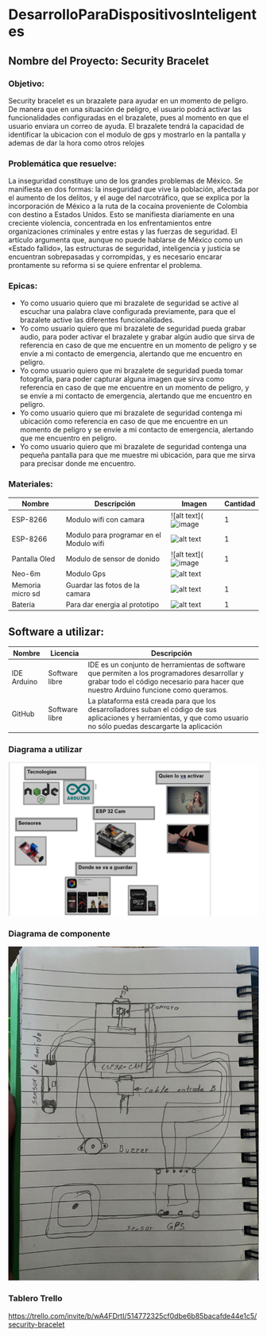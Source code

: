 # DesarrolloParaDispositivosInteligentes

## Nombre del Proyecto: Security Bracelet

### Objetivo:

Security bracelet es un brazalete para ayudar en un momento de peligro. De manera que en una situación de peligro, 
el usuario podrá activar las funcionalidades configuradas en el brazalete, pues
al momento en que el usuario enviara un correo de ayuda. El brazalete tendrá la capacidad de identificar la ubicacion 
con el modulo de gps y mostrarlo en la pantalla y ademas de dar la hora como otros relojes



### Problemática que resuelve:

La inseguridad constituye uno de los grandes problemas de México. Se manifiesta en dos formas: la inseguridad que vive
la población, afectada por el aumento de los delitos, y el auge del narcotráfico, que se explica por la incorporación 
de México a la ruta de la cocaína proveniente de Colombia con destino a Estados Unidos. Esto se manifiesta diariamente 
en una creciente violencia, concentrada en los enfrentamientos entre organizaciones criminales y entre estas y las 
fuerzas de seguridad. El artículo argumenta que, aunque no puede hablarse de México como un «Estado fallido», las 
estructuras de seguridad, inteligencia y justicia se encuentran sobrepasadas y corrompidas, y es necesario encarar
prontamente su reforma si se quiere enfrentar el problema.


### Epicas:


*	Yo como usuario quiero que mi brazalete de seguridad se active al escuchar una palabra clave configurada previamente, para que el brazalete active las diferentes funcionalidades.
*	Yo como usuario quiero que mi brazalete de seguridad pueda grabar audio, para poder activar el brazalete y grabar algún audio que sirva de referencia en caso de que me encuentre en un momento de peligro y se envíe a mi contacto de emergencia, alertando que me encuentro en peligro.
*	Yo como usuario quiero que mi brazalete de seguridad pueda tomar fotografía, para poder capturar alguna imagen que sirva como referencia en caso de que me encuentre en un momento de peligro, y se envíe a mi contacto de emergencia, alertando que me encuentro en peligro.
*	Yo como usuario quiero que mi brazalete de seguridad contenga mi ubicación como referencia en caso de que me encuentre en un momento de peligro y se envíe a mi contacto de emergencia, alertando que me encuentro en peligro.
*	Yo como usuario quiero que mi brazalete de seguridad contenga una pequeña pantalla para que me muestre mi ubicación, para que me sirva para precisar donde me encuentro.

### Materiales:
| Nombre     | Descripción | Imagen | Cantidad|
| ---------- | ------ | --------| ------ |
| ESP-8266    | Modulo wifi con camara | ![alt text](![image](https://media.naylampmechatronics.com/474-medium_default/nodemcu-v2-esp8266-wifi.jpg) | 1 |
| ESP-8266 | Modulo para programar en el Modulo wifi | ![alt text](https://media.naylampmechatronics.com/474-medium_default/nodemcu-v2-esp8266-wifi.jpg) |1 |
| Pantalla Oled     | Modulo de sensor de donido | ![alt text](![image](https://www.luisllamas.es/wp-content/uploads/2016/11/arduino-pantalla-oled-esquema.png) | 1 |
| Neo-6m     | Modulo Gps | ![alt text](https://encrypted-tbn2.gstatic.com/shopping?q=tbn:ANd9GcRfqi2PJ0tNBLSzyX_7u-lzNtm2CjN-2dTO5MmD2eGg3uD5kBU-AMJ5e6lcWyvewelaoiyw7vJl8Rsougr_ZvLb14qdcX2L) | |
| Memoria micro sd | Guardar las fotos de la camara | ![alt text](https://ddtech.mx/assets/uploads/52c4d24ef315d60532b169495a46caf5.jpg) | 1 |
|       Bateria     | Para dar energia al prototipo | ![alt text](https://www.steren.com.mx/media/catalog/product/cache/532829604b379f478db69368d14615cd/image/21920955a/power-bank-de-20-000-mah-con-turbo-charge-qc-y-power-delivery-con-2-salidas-usb-y-usb-c.jpg) | 1 |

## Software a utilizar:

| Nombre | Licencia | Descripción |
| -------|----------| ----------|
| IDE Arduino | Software libre | IDE es un conjunto de herramientas de software que permiten a los programadores desarrollar y grabar todo el código necesario para hacer que nuestro Arduino funcione como queramos. |
| GitHub | Software libre | La plataforma está creada para que los desarrolladores suban el código de sus aplicaciones y herramientas, y que como usuario no sólo puedas descargarte la aplicación |

### Diagrama a utilizar


![alt text](
https://github.com/RBBeny/SecuryBracelet/blob/main/diagrama.png?raw=true)

### Diagrama de componente

![alt text](https://github.com/RBBeny/SecuryBracelet/blob/main/diagramadibujado.jpeg?raw=true)


### Tablero Trello

https://trello.com/invite/b/wA4FDrtI/514772325cf0dbe6b85bacafde44e1c5/security-bracelet
